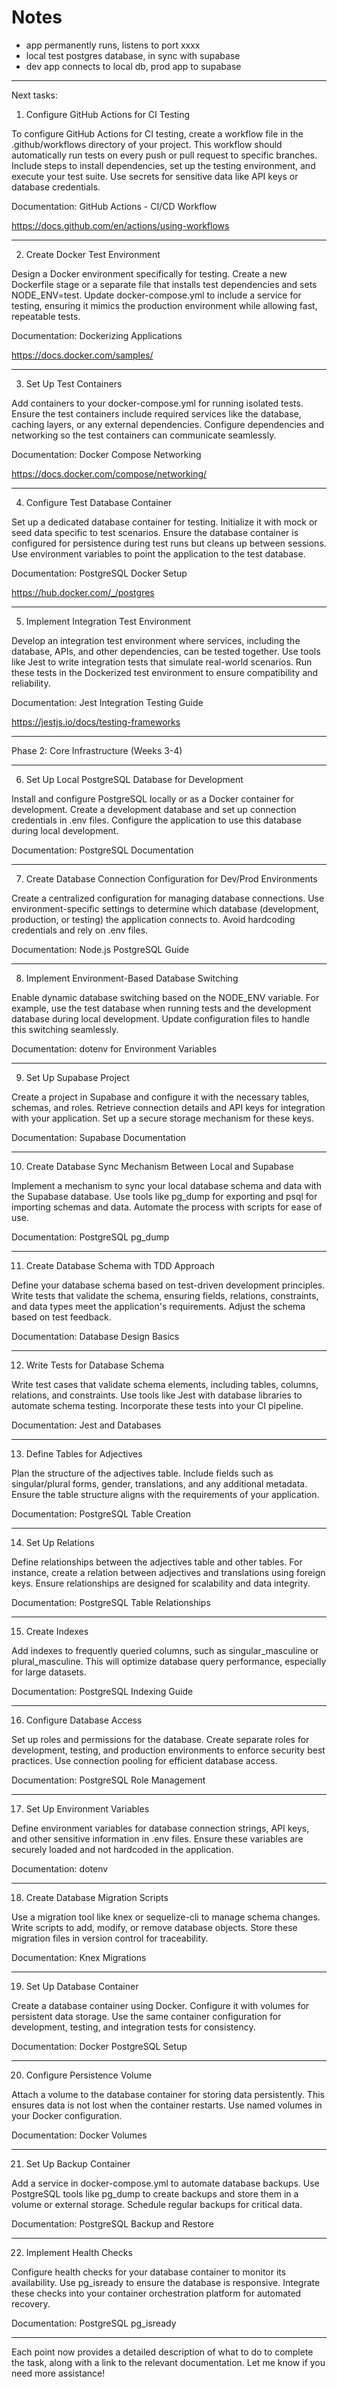 # Notes

- app permanently runs, listens to port xxxx
- local test postgres database, in sync with supabase
- dev app connects to local db, prod app to supabase

---

Next tasks:

1. Configure GitHub Actions for CI Testing

To configure GitHub Actions for CI testing, create a workflow file in the .github/workflows directory of your project. This workflow should automatically run tests on every push or pull request to specific branches. Include steps to install dependencies, set up the testing environment, and execute your test suite. Use secrets for sensitive data like API keys or database credentials.

Documentation: GitHub Actions - CI/CD Workflow

https://docs.github.com/en/actions/using-workflows

---

2. Create Docker Test Environment

Design a Docker environment specifically for testing. Create a new Dockerfile stage or a separate file that installs test dependencies and sets NODE_ENV=test. Update docker-compose.yml to include a service for testing, ensuring it mimics the production environment while allowing fast, repeatable tests.

Documentation: Dockerizing Applications

https://docs.docker.com/samples/

---

3. Set Up Test Containers

Add containers to your docker-compose.yml for running isolated tests. Ensure the test containers include required services like the database, caching layers, or any external dependencies. Configure dependencies and networking so the test containers can communicate seamlessly.

Documentation: Docker Compose Networking

https://docs.docker.com/compose/networking/

---

4. Configure Test Database Container

Set up a dedicated database container for testing. Initialize it with mock or seed data specific to test scenarios. Ensure the database container is configured for persistence during test runs but cleans up between sessions. Use environment variables to point the application to the test database.

Documentation: PostgreSQL Docker Setup

https://hub.docker.com/_/postgres

---

5. Implement Integration Test Environment

Develop an integration test environment where services, including the database, APIs, and other dependencies, can be tested together. Use tools like Jest to write integration tests that simulate real-world scenarios. Run these tests in the Dockerized test environment to ensure compatibility and reliability.

Documentation: Jest Integration Testing Guide

https://jestjs.io/docs/testing-frameworks

---

Phase 2: Core Infrastructure (Weeks 3-4)

---

6. Set Up Local PostgreSQL Database for Development

Install and configure PostgreSQL locally or as a Docker container for development. Create a development database and set up connection credentials in .env files. Configure the application to use this database during local development.

Documentation: PostgreSQL Documentation

---

7. Create Database Connection Configuration for Dev/Prod Environments

Create a centralized configuration for managing database connections. Use environment-specific settings to determine which database (development, production, or testing) the application connects to. Avoid hardcoding credentials and rely on .env files.

Documentation: Node.js PostgreSQL Guide

---

8. Implement Environment-Based Database Switching

Enable dynamic database switching based on the NODE_ENV variable. For example, use the test database when running tests and the development database during local development. Update configuration files to handle this switching seamlessly.

Documentation: dotenv for Environment Variables

---

9. Set Up Supabase Project

Create a project in Supabase and configure it with the necessary tables, schemas, and roles. Retrieve connection details and API keys for integration with your application. Set up a secure storage mechanism for these keys.

Documentation: Supabase Documentation

---

10. Create Database Sync Mechanism Between Local and Supabase

Implement a mechanism to sync your local database schema and data with the Supabase database. Use tools like pg_dump for exporting and psql for importing schemas and data. Automate the process with scripts for ease of use.

Documentation: PostgreSQL pg_dump

---

11. Create Database Schema with TDD Approach

Define your database schema based on test-driven development principles. Write tests that validate the schema, ensuring fields, relations, constraints, and data types meet the application's requirements. Adjust the schema based on test feedback.

Documentation: Database Design Basics

---

12. Write Tests for Database Schema

Write test cases that validate schema elements, including tables, columns, relations, and constraints. Use tools like Jest with database libraries to automate schema testing. Incorporate these tests into your CI pipeline.

Documentation: Jest and Databases

---

13. Define Tables for Adjectives

Plan the structure of the adjectives table. Include fields such as singular/plural forms, gender, translations, and any additional metadata. Ensure the table structure aligns with the requirements of your application.

Documentation: PostgreSQL Table Creation

---

14. Set Up Relations

Define relationships between the adjectives table and other tables. For instance, create a relation between adjectives and translations using foreign keys. Ensure relationships are designed for scalability and data integrity.

Documentation: PostgreSQL Table Relationships

---

15. Create Indexes

Add indexes to frequently queried columns, such as singular_masculine or plural_masculine. This will optimize database query performance, especially for large datasets.

Documentation: PostgreSQL Indexing Guide

---

16. Configure Database Access

Set up roles and permissions for the database. Create separate roles for development, testing, and production environments to enforce security best practices. Use connection pooling for efficient database access.

Documentation: PostgreSQL Role Management

---

17. Set Up Environment Variables

Define environment variables for database connection strings, API keys, and other sensitive information in .env files. Ensure these variables are securely loaded and not hardcoded in the application.

Documentation: dotenv

---

18. Create Database Migration Scripts

Use a migration tool like knex or sequelize-cli to manage schema changes. Write scripts to add, modify, or remove database objects. Store these migration files in version control for traceability.

Documentation: Knex Migrations

---

19. Set Up Database Container

Create a database container using Docker. Configure it with volumes for persistent data storage. Use the same container configuration for development, testing, and integration tests for consistency.

Documentation: Docker PostgreSQL Setup

---

20. Configure Persistence Volume

Attach a volume to the database container for storing data persistently. This ensures data is not lost when the container restarts. Use named volumes in your Docker configuration.

Documentation: Docker Volumes

---

21. Set Up Backup Container

Add a service in docker-compose.yml to automate database backups. Use PostgreSQL tools like pg_dump to create backups and store them in a volume or external storage. Schedule regular backups for critical data.

Documentation: PostgreSQL Backup and Restore

---

22. Implement Health Checks

Configure health checks for your database container to monitor its availability. Use pg_isready to ensure the database is responsive. Integrate these checks into your container orchestration platform for automated recovery.

Documentation: PostgreSQL pg_isready

---

Each point now provides a detailed description of what to do to complete the task, along with a link to the relevant documentation. Let me know if you need more assistance!
